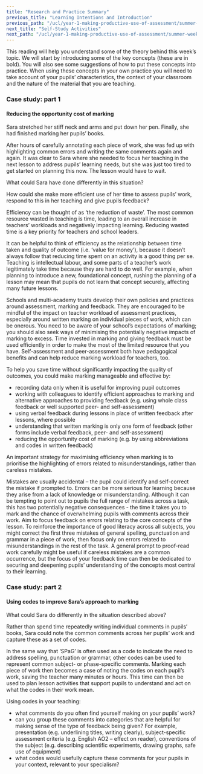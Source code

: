 ```yaml
---
title: "Research and Practice Summary"
previous_title: "Learning Intentions and Introduction"
previous_path: "/ucl/year-1-making-productive-use-of-assessment/summer-week-5-ect-learning-intentions-and-introduction"
next_title: "Self-Study Activities"
next_path: "/ucl/year-1-making-productive-use-of-assessment/summer-week-5-ect-self-study-activities"
---
```


This reading will help you understand some of the theory behind this week’s topic. We will start by introducing some of the key concepts (these are in bold). You will also see some suggestions of how to put these concepts into practice. When using these concepts in your own practice you will need to take account of your pupils’ characteristics, the context of your classroom and the nature of the material that you are teaching.



### Case study: part 1

#### Reducing the opportunity cost of marking
Sara stretched her stiff neck and arms and put down her pen. Finally, she had finished
marking her pupils’ books. 

After hours of carefully annotating each piece of work,
she was fed up with highlighting common errors and writing the same comments again
and again. It was clear to Sara where she needed to focus her teaching in the next
lesson to address pupils’ learning needs, but she was just too tired to get started
on planning this now. The lesson would have to wait.

What could Sara have done differently in this situation? 

How could she make
  more efficient use of her time to assess pupils’ work, respond to this in her
  teaching and give pupils feedback?


Efficiency can be thought of as ‘the reduction of waste’. The most common resource wasted in teaching is time, leading to an overall increase in teachers’ workloads and negatively impacting learning. Reducing wasted time is a key priority for teachers and school leaders.

It can be helpful to think of efficiency as the relationship between time taken and quality of outcome (i.e. ‘value for money’), because it doesn’t always follow that reducing time spent on an activity is a good thing per se. Teaching is intellectual labour, and some parts of a teacher’s work legitimately take time because they are hard to do well. For example, when planning to introduce a new, foundational concept, rushing the planning of a lesson may mean that pupils do not learn that concept securely, affecting many future lessons.

Schools and multi-academy trusts develop their own policies and practices around assessment, marking and feedback. They are encouraged to be mindful of the impact on teacher workload of assessment practices, especially around written marking on individual pieces of work, which can be onerous. You need to be aware of your school’s expectations of marking; you should also seek ways of minimising the potentially negative impacts of marking to excess. Time invested in marking and giving feedback must be used efficiently in order to make the most of the limited resource that you have. Self-assessment and peer-assessment both have pedagogical benefits and can help reduce marking workload for teachers, too.

To help you save time without significantly impacting the quality of outcomes, you could make marking manageable and effective by:

- recording data only when it is useful for improving pupil outcomes
- working with colleagues to identify efficient approaches to marking and alternative approaches to providing feedback (e.g. using whole class feedback or well supported peer- and self-assessment)
- using verbal feedback during lessons in place of written feedback after lessons, where possible
- understanding that written marking is only one form of feedback (other forms include verbal feedback, peer- and self-assessment)
- reducing the opportunity cost of marking (e.g. by using abbreviations and codes in written feedback)

An important strategy for maximising efficiency when marking is to prioritise the highlighting of errors related to misunderstandings, rather than careless mistakes.

Mistakes are usually accidental – the pupil could identify and self-correct the mistake if prompted to. Errors can be more serious for learning because they arise from a lack of knowledge or misunderstanding. Although it can be tempting to point out to pupils the full range of mistakes across a task, this has two potentially negative consequences - the time it takes you to mark and the chance of overwhelming pupils with comments across their work. Aim to focus feedback on errors relating to the core concepts of the lesson. To reinforce the importance of good literacy across all subjects, you might correct the first three mistakes of general spelling, punctuation and grammar in a piece of work, then focus only on errors related to misunderstandings in the rest of the task. A general prompt to proof-read work carefully might be useful if careless mistakes are a common occurrence, but the focus of your feedback time can then be dedicated to securing and deepening pupils’ understanding of the concepts most central to their learning.



### Case study: part 2

#### Using codes to improve Sara’s approach to marking
What could Sara do differently in the situation described above? 

Rather than spend
time repeatedly writing individual comments in pupils’ books, Sara could note the
common comments across her pupils’ work and capture these as a set of codes. 

In the same way that ‘SPaG’ is often used as a code to indicate the need to address spelling,
punctuation or grammar, other codes can be used to represent common subject- or phase-specific
comments. Marking each piece of work then becomes a case of noting the codes on each
pupil’s work, saving the teacher many minutes or hours. This time can then be used
to plan lesson activities that support pupils to understand and act on what the codes
in their work mean.

Using codes in your teaching:

* what comments do you often find yourself making on your pupils’ work?
* can you group these comments into categories that are helpful for making
      sense of the type of feedback being given? For example, presentation (e.g.
      underlining titles, writing clearly), subject-specific assessment criteria
      (e.g. English AO2 – effect on reader), conventions of the subject (e.g.
      describing scientific experiments, drawing graphs, safe use of equipment)
* what codes would usefully capture these comments for your pupils in your
      context, relevant to your specialism?
